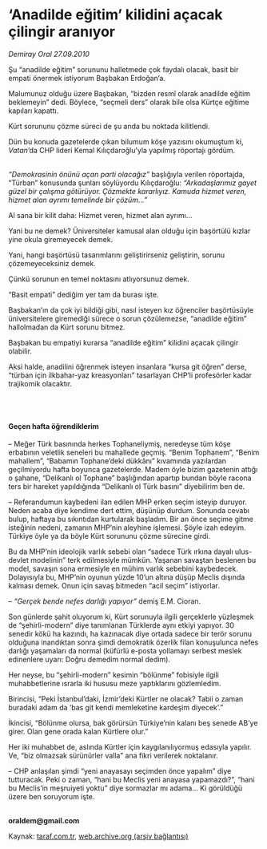 # ‘Anadilde eğitim’ kilidini açacak çilingir aranıyor

*Demiray Oral 27.09.2010*

<div class="yazi"><p>Şu “anadilde eğitim” sorununu halletmede çok faydalı olacak, basit bir empati önermek istiyorum Başbakan Erdoğan’a.</p>
<p>Malumunuz olduğu üzere Başbakan, “bizden resmî olarak anadilde eğitim beklemeyin” dedi. Böylece, “seçmeli ders” olarak bile olsa Kürtçe eğitime kapıları kapattı.</p>
<p>Kürt sorununu çözme süreci de şu anda bu noktada kilitlendi.</p>
<p>Dün bu konuda gazetelerde çıkan bilumum köşe yazısını okumuştum ki, <i>Vatan</i>’da CHP lideri Kemal Kılıçdaroğlu’yla yapılmış röportajı gördüm.</p>
<p><i><br/>“Demokrasinin önünü açan parti olacağız”</i> başlığıyla verilen röportajda, “Türban” konusunda şunları söylüyordu Kılıçdaroğlu: <i>“Arkadaşlarımız gayet güzel bir çalışma götürüyor. Çözmekte kararlıyız. Kamuda hizmet veren, hizmet alan ayrımı temelinde bir çözüm...”</i></p>
<p>Al sana bir kilit daha: Hizmet veren, hizmet alan ayrımı...</p>
<p>Yani bu ne demek? Üniversiteler kamusal alan olduğu için başörtülü kızlar yine okula giremeyecek demek.</p>
<p>Yani, hangi başörtüsü tasarımlarını geliştirirseniz geliştirin, sorunu çözemeyeceksiniz demek.</p>
<p>Çünkü sorunun en temel noktasını atlıyorsunuz demek.</p>
<p>“Basit empati” dediğim yer tam da burası işte.</p>
<p>Başbakan’ın da çok iyi bildiği gibi, nasıl isteyen kız öğrenciler başörtüsüyle üniversitelere giremediği sürece o sorun çözülemezse, “anadilde eğitim” hallolmadan da Kürt sorunu bitmez.</p>
<p>Başbakan bu empatiyi kurarsa “anadilde eğitim” kilidini açacak çilingir olabilir.</p>
<p>Aksi halde, anadilini öğrenmek isteyen insanlara “kursa git öğren” derse, “türban için ilkbahar-yaz kreasyonları” tasarlayan CHP’li profesörler kadar trajikomik olacaktır.</p>
<p><b> </b></p>
<h4><br/>Geçen hafta öğrendiklerim</h4>
<p>– Meğer Türk basınında herkes Tophaneliymiş, neredeyse tüm köşe erbabının veletlik seneleri bu mahallede geçmiş. “Benim Tophanem”, “Benim mahallem”, “Babamın Tophane’deki dükkânı” kıvamında yazılardan geçilmiyordu hafta boyunca gazetelerde. Madem öyle bizim gazetenin attığı o şahane, “Delikanlı ol Tophane” başlığından apartıp bundan böyle racona ters bir hareket yapıldığında “Delikanlı ol Türk basını” diyebilirim ben de.</p>
<p>– Referandumun kaybedeni ilan edilen MHP erken seçim isteyip duruyor. Neden acaba diye kendime dert ettim, düşünüp durdum. Sonunda cevabı bulup, haftaya bu sıkıntıdan kurtularak başladım. Bir an önce seçime gitme isteğinin nedeni, zamanın MHP’nin aleyhine işlemesi. Şöyle izah edeyim. Türkiye öyle ya da böyle Kürt sorununu çözme sürecine girdi.</p>
<p>Bu da MHP’nin ideolojik varlık sebebi olan “sadece Türk ırkına dayalı ulus-devlet modelinin” terk edilmesiyle mümkün. Yaşanan savaştan beslenen bu model, savaşın sona ermesiyle en mühim varlık sebebini kaybedecek. Dolayısıyla bu, MHP’nin oyunun yüzde 10’un altına düşüp Meclis dışında kalması demek. Onun için savaş bitmeden “acil seçim” istiyorlar.</p>
<p>–<i> “Gerçek bende nefes darlığı yapıyor” </i>demiş E.M. Cioran.</p>
<p>Son günlerde şahit oluyorum ki, Kürt sorunuyla ilgili gerçeklerle yüzleşmek de “şehirli-modern” diye tanımlanan Türklerde aynı etkiyi yapıyor. 30 senedir kökü ha kazındı, ha kazınacak diye ortada sadece bir terör sorunu olduğuna inandıktan sonra şimdi demokratik özerlik filan konuşulunca nefes darlığı yaşamaları da normal (küfürlü e-posta yollamayı serbest meslek edinenlere uyarı: Doğru demedim normal dedim).</p>
<p>Her neyse, bu “şehirli-modern” kesimin “bölünme” fobisiyle ilgili muhabbetlerine ısrarla iki hususu meze yaptıklarını gözlemledim.</p>
<p>Birincisi, “Peki İstanbul’daki, İzmir’deki Kürtler ne olacak? Tabii o zaman buradaki adam da ‘bas git kendi memleketine kardeşim diyecek’.”</p>
<p>İkincisi, “Bölünme olursa, bak görürsün Türkiye’nin kalanı beş senede AB’ye girer. Olan gene orada kalan Kürtlere olur.”</p>
<p>Her iki muhabbet de, aslında Kürtler için kaygılanılıyormuş edasıyla yapılır. Ve, “biz olmazsak sürünürler valla” ana fikri verilerek noktalanır.</p>
<p>– CHP anlaşılan şimdi “yeni anayasayı seçimden önce yapalım” diye tutturacak. Peki o zaman, “hani bu Meclis yeni anayasa yapamazdı?”, “hani bu Meclis’in meşruiyeti yoktu” diye sormazlar mı adama... Ki görüldüğü üzere ben soruyorum işte.</p>
<p><b><br/>oraldem@gmail.com</b></p></div>

Kaynak: [taraf.com.tr](http://www.taraf.com.tr:80/demiray-oral/makale-anadilde-egitim-kilidini-acacak-cilingir.htm), [web.archive.org (arşiv bağlantısı)](http://web.archive.org/web/20100929154622/http://www.taraf.com.tr:80/demiray-oral/makale-anadilde-egitim-kilidini-acacak-cilingir.htm)
